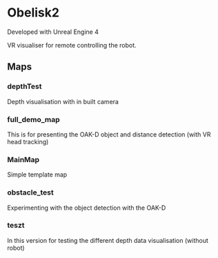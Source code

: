 # Obelisk2

Developed with Unreal Engine 4

VR visualiser for remote controlling the robot.

## Maps

### depthTest
Depth visualisation with in built camera

### full_demo_map
This is for presenting the OAK-D object and distance detection
(with VR head tracking)

### MainMap
Simple template map

### obstacle_test
Experimenting with the object detection with the OAK-D

### teszt
In this version for testing the different depth data visualisation (without robot)